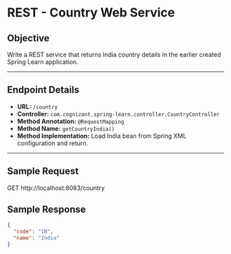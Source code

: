 # REST - Country Web Service

## Objective
Write a REST service that returns India country details in the earlier created Spring Learn application.

---

## Endpoint Details

- **URL:** `/country`
- **Controller:** `com.cognizant.spring-learn.controller.CountryController`
- **Method Annotation:** `@RequestMapping`
- **Method Name:** `getCountryIndia()`
- **Method Implementation:** Load India bean from Spring XML configuration and return.

---

## Sample Request
GET http://localhost:8083/country

## Sample Response

```json
{
  "code": "IN",
  "name": "India"
}
